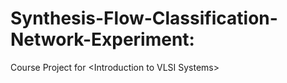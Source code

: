 # Synthesis-Flow-Classification-Network-Experiment: 
Course Project for \<Introduction to VLSI Systems\>